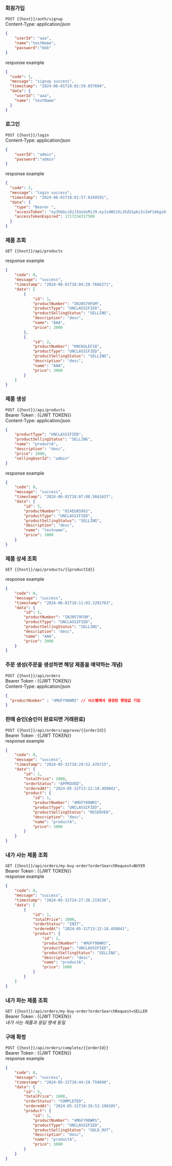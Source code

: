 ### 회원가입
`POST {{host}}/auth/signup` <br/>
Content-Type: application/json <br/>
```json
{
    "userId": "aaa",
    "name":"testName",
    "password":"bbb"
}
```
response example <br/>
```json
{
  "code": 1,
  "message": "signup success",
  "timestamp": "2024-06-01T18:02:59.057604",
  "data": {
    "userId": "aaa",
    "name": "testName"
  }
}
```

### 로그인
`POST {{host}}/login` <br/>
Content-Type: application/json <br/>
```json
{
    "userId": "admin",
    "password":"admin"
}
```
response example <br/>
```json
{
  "code": 2,
  "message": "login success",
  "timestamp": "2024-06-01T18:01:57.6249591",
  "data": {
    "type": "Bearer ",
    "accessToken": "eyJhbGciOiJIUzUxMiJ9.eyJzdWIiOiJhZG1pbiIsImF1dGgiOiJST0xFXyBBRE1JTixST0xFXyBTRUxMRVIsUk9MRV9NRU1CRVIiLCJleHAiOjE3MTcyMzQzMTd9.DAfMNI_Lbs7gqSLkdfKNTu3_boYxbbjV3h_cFQ3aXoa8uFNRu_pSI3vq8rXOIPK226QWQUmfCy4FJDsDNVXZbQ",
    "accessTokenExpired": 1717234317589
  }
}
```

### 제품 조회
`GET {{host}}/api/products`<br/>

response example <br/>
```json
{
    "code": 0,
    "message": "success",
    "timestamp": "2024-06-01T18:04:20.7666271",
    "data": [
        {
            "id": 1,
            "productNumber": "INJ0579FGM",
            "productType": "UNCLASSIFIED",
            "productSellingStatus": "SELLING",
            "description": "desc",
            "name": "AAA",
            "price": 2000
        },
        {
            "id": 2,
            "productNumber": "KNCKGLEF18",
            "productType": "UNCLASSIFIED",
            "productSellingStatus": "SELLING",
            "description": "desc",
            "name": "AAA",
            "price": 3000
        }
    ]
}
```
### 제품 생성
`POST {{host}}/api/products`<br/>
Bearer Token : {{JWT TOKEN}} <br/>
Content-Type: application/json <br/>
```json
{
    "productType": "UNCLASSIFIED",
    "productSellingStatus": "SELLING",
    "name": "productA",
    "description": "desc",
    "price": 1000,
    "sellingUserId": "admin"
}
```
response example
```json
{
    "code": 0,
    "message": "success",
    "timestamp": "2024-06-01T18:07:08.5661637",
    "data": {
        "id": 5,
        "productNumber": "8I4EU8599J",
        "productType": "UNCLASSIFIED",
        "productSellingStatus": "SELLING",
        "description": "desc",
        "name": "testname",
        "price": 1000
    }
}
```

### 제품 상세 조회
`GET {{host}}/api/products/{{productId}}` <br/>

response example
```json
{
    "code": 0,
    "message": "success",
    "timestamp": "2024-06-01T18:11:03.2201763",
    "data": {
        "id": 1,
        "productNumber": "INJ0579FGM",
        "productType": "UNCLASSIFIED",
        "productSellingStatus": "SELLING",
        "description": "desc",
        "name": "AAA",
        "price": 2000
    }
}
```


### 주문 생성(주문을 생성하면 해당 제품을 예약하는 개념)
`POST {{host}}/api/orders` <br/>
Bearer Token : {{JWT TOKEN}} <br/>
Content-Type: application/json <br/>
```json
{
  "productNumber" : "4MGFY98WRS" // 시스템에서 생성된 랜덤값 기입
}
```

### 판매 승인(승인이 완료되면 거래완료)
`POST {{host}}/api/orders/approve/{{orderId}}` <br/>
Bearer Token : {{JWT TOKEN}} <br/>
response example
```json
{
    "code": 0,
    "message": "success",
    "timestamp": "2024-05-31T18:29:52.476715",
    "data": {
        "id": 1,
        "totalPrice": 1000,
        "orderStatus": "APPROVED",
        "orderedAt": "2024-05-31T13:22:18.450841",
        "product": {
            "id": 1,
            "productNumber": "4MGFY98WRS",
            "productType": "UNCLASSIFIED",
            "productSellingStatus": "RESERVED",
            "description": "desc",
            "name": "productA",
            "price": 1000
        }
    }
}
```

### 내가 사는 제품 조회
`GET {{host}}/api/orders/my-buy-order?orderSearchRequest=BUYER` <br/>
Bearer Token : {{JWT TOKEN}} <br/>
response example
```json
{
    "code": 0,
    "message": "success",
    "timestamp": "2024-05-31T14:27:36.219136",
    "data": [
        {
            "id": 1,
            "totalPrice": 1000,
            "orderStatus": "INIT",
            "orderedAt": "2024-05-31T13:22:18.450841",
            "product": {
                "id": 1,
                "productNumber": "4MGFY98WRS",
                "productType": "UNCLASSIFIED",
                "productSellingStatus": "SELLING",
                "description": "desc",
                "name": "productA",
                "price": 1000
            }
        }
    ]
}
```
### 내가 파는 제품 조회
`GET {{host}}/api/orders/my-buy-order?orderSearchRequest=SELLER` <br/>
Bearer Token : {{JWT TOKEN}} <br/>
*내가 사는 제품과 응답 명세 동일*

### 구매 확정
`POST {{host}}/api/orders/complete/{{orderId}}` <br/>
Bearer Token : {{JWT TOKEN}} <br/>
response example
```json
{
    "code": 0,
    "message": "success",
    "timestamp": "2024-05-31T18:44:28.750698",
    "data": {
        "id": 5,
        "totalPrice": 1000,
        "orderStatus": "COMPLETED",
        "orderedAt": "2024-05-31T18:26:53.198105",
        "product": {
            "id": 1,
            "productNumber": "4MGFY98WRS",
            "productType": "UNCLASSIFIED",
            "productSellingStatus": "SOLD_OUT",
            "description": "desc",
            "name": "productA",
            "price": 1000
        }
    }
}
```